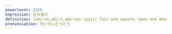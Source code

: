 ```yaml
---
powerlevel: 2154
expression: 正々堂々
definition: (adj-no,adj-t,adv-to) (yoji) fair and square; open and aboveboard
pronunciation: せいせいどうどう
---
```

